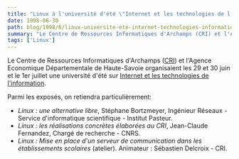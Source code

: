 ```yaml
---
title: "Linux à l'université d'été \"Internet et les technologies de l'information\" d'Archamps"
date: 1998-06-30
path: blog/1998/6/linux-universite-ete-internet-technologies-information-archamps
summary: "Le Centre de Ressources Informatiques d'Archamps (CRI) et l'Agence Economique Départementale de Haute-Savoie organisaient les 29 et 30 juin et le 1er juillet une université d'été sur Internet et les technologies de l'information."
tags: ['Linux']
---
```


<P>
Le Centre de Ressources Informatiques d'Archamps (<A HREF="http://www.cri.cur-archamps.fr/">CRI</A>) et l'Agence
Economique Départementale de Haute-Savoie organisaient les
29 et 30 juin et le 1er juillet une université d'été sur <A HREF="http://www.cur-archamps.fr/hot/uniete/uniete2.html">Internet et
les technologies de l'information</A>.
</P>

<P>
Parmi les exposés, on retiendra particulièrement:
</P>

<UL>

<LI><EM>Linux : une alternative libre</EM>, Stéphane Bortzmeyer, Ingénieur
Réseaux - Service d'informatique scientifique - Institut Pasteur.
<LI><EM>Linux : les réalisations concrètes élaborées au CRI</EM>,
Jean-Claude Fernandez, Chargé de recherche - CNRS.
<LI><EM>Linux : Mise en place d'un serveur de communication dans les
établissements scolaires</EM> (atelier). Animateur : Sébastien Delcroix
- CRI.
</UL>


